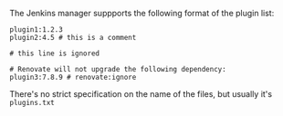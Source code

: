 The Jenkins manager suppports the following format of the plugin list:

```text
plugin1:1.2.3
plugin2:4.5 # this is a comment

# this line is ignored

# Renovate will not upgrade the following dependency:
plugin3:7.8.9 # renovate:ignore
```

There's no strict specification on the name of the files, but usually it's `plugins.txt`
